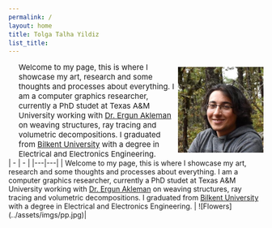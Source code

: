 ```yaml
---
permalink: /
layout: home
title: Tolga Talha Yildiz
list_title: 
---
```


<style>
    .container{
        display:flex;
        align-items: center;
        justify-content: center;
    }
    .img{
        height:auto;
        float:right;
    }
    .text{
        font-size: 15px;
        padding-left: 20px;
    }
</style>

<div class="container">
<div class="text">
Welcome to my page, this is where I showcase my art, research and some thoughts and processes about everything. I am a computer graphics researcher, currently a PhD studet at Texas A&M University working with <a href="http://people.tamu.edu/~ergun/">Dr. Ergun Akleman</a> on weaving structures, ray tracing and volumetric decompositions. I graduated from <a href="https://w3.bilkent.edu.tr/bilkent/">Bilkent University</a> with a degree in Electrical and Electronics Engineering.
</div>

<div class="image">
    <img src="../assets/imgs/pp.jpg" width=1500px>
</div>
</div>
| - | - |
|---|---|
| Welcome to my page, this is where I showcase my art, research and some thoughts and processes about everything. I am a computer graphics researcher, currently a PhD studet at Texas A&M University working with <a href="http://people.tamu.edu/~ergun/">Dr. Ergun Akleman</a> on weaving structures, ray tracing and volumetric decompositions. I graduated from <a href="https://w3.bilkent.edu.tr/bilkent/">Bilkent University</a> with a degree in Electrical and Electronics Engineering. | ![Flowers](../assets/imgs/pp.jpg)|



